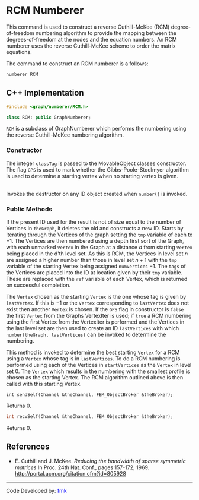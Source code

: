 # RCM Numberer

This command is used to construct a reverse Cuthill-McKee (RCM)
degree-of-freedom numbering algorithm to provide the mapping between the
degrees-of-freedom at the nodes and the equation numbers. An RCM numberer uses
the reverse Cuthill-McKee scheme to order the matrix equations. 

The command to construct an RCM numberer is a follows:

```tcl
numberer RCM
```

## C++ Implementation

```cpp
#include <graph/numberer/RCM.h>

class RCM: public GraphNumberer;
```

`RCM` is a subclass of GraphNumberer which performs the numbering using
the reverse Cuthill-McKee numbering algorithm.

### Constructor

The integer `classTag` is passed to the MovableObject classes
constructor. The flag `GPS` is used to mark whether the
Gibbs-Poole-Stodlmyer algorithm is used to determine a starting vertex
when no starting vertex is given.

\
Invokes the destructor on any ID object created when `number()` is
invoked.


### Public Methods

If the present ID used for the result is not of size equal to the number
of Vertices in `theGraph`, it deletes the old and constructs a new ID.
Starts by iterating through the Vertices of the graph setting the `tmp`
variable of each to $-1$. The Vertices are then numbered using a depth
first sort of the Graph, with each unmarked `Vertex` in the Graph at a
distance $d$ from starting `Vertex` being placed in the d'th level set. As
this is RCM, the Vertices in level set $n$ are assigned a higher number
than those in level set $n+1$ with the `tmp` variable of the starting
Vertex being assigned `numVertices` $-1$. The `tags` of the Vertices are
placed into the ID at location given by their `tmp` variable. These are
replaced with the `ref` variable of each Vertex, which is returned on
successful completion.

The `Vertex` chosen as the starting `Vertex` is the one whose tag is given
by `lastVertex`. If this is $-1$ or the `Vertex` corresponding to
`lastVertex` does not exist then another `Vertex` is chosen. If the `GPS`
flag in constructor is `false` the first `Vertex` from the Graphs
VertexIter is used; if `true` a RCM numbering using the first Vertex
from the VertexIter is performed and the Vertices in the last level set
are then used to create an ID `lastVertices` with which
`number(theGraph, lastVertices)` can be invoked to determine the
numbering.

This method is invoked to determine the best starting `Vertex` for a RCM
using a `Vertex` whose tag is in `lastVertices`. To do a RCM numbering is
performed using each of the Vertices in `startVertices` as the `Vertex` in
level set $0$. The `Vertex` which results in the numbering with the
smallest profile is chosen as the starting Vertex. The RCM algorithm
outlined above is then called with this starting Vertex.

```{.cpp}
int sendSelf(Channel &theChannel, FEM_ObjectBroker &theBroker);
```
Returns $0$.

```cpp
int recvSelf(Channel &theChannel, FEM_ObjectBroker &theBroker);
```
Returns $0$.

## References

- E. Cuthill and J. McKee. <em>Reducing the bandwidth of sparse symmetric matrices</em> In Proc. 24th Nat.
  Conf., pages 157-172, 1969. <a href="http://portal.acm.org/citation.cfm?id=805928">http://portal.acm.org/citation.cfm?id=805928</a>

----------------------------------------------------------------------

<p>Code Developed by: <span style="color:blue"> fmk</span></p>

